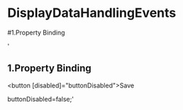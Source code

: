 # DisplayDataHandlingEvents

#1.Property Binding

' <div>
    <h2>1.Property Binding</h2>
    <button [disabled]="buttonDisabled">Save</button>
  </div>
      buttonDisabled=false;'



